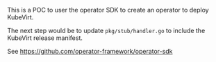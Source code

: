 This is a POC to user the operator SDK to create an operator to deploy KubeVirt.

The next step would be to update `pkg/stub/handler.go` to include the KubeVirt
release manifest.

See https://github.com/operator-framework/operator-sdk
